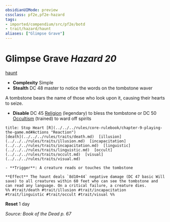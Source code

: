 ```yaml
---
obsidianUIMode: preview
cssclass: pf2e,pf2e-hazard
tags:
- imported/compendium/src/pf2e/botd
- trait/hazard/haunt
aliases: ["Glimpse Grave"]
---
```

# Glimpse Grave *Hazard 20*  
[haunt](haunt.md)  

- **Complexity** Simple
- **Stealth** DC 48 master to notice the words on the tombstone waver  

A tombstone bears the name of those who look upon it, causing their hearts to seize.

- **Disable** DC 45 [Religion](../../skills.md#Religion) (legendary) to bless the tombstone or DC 50 [Occultism](../../skills.md#Occultism) (trained) to ward off spirits  
     
```ad-embed-ability
title: Stop Heart [R](../../../rules/core-rulebook/chapter-9-playing-the-game.md#Actions "Reaction")
[death](../../../rules/traits/death.md)  [illusion](../../../rules/traits/illusion.md)  [incapacitation](../../../rules/traits/incapacitation.md)  [linguistic](../../../rules/traits/linguistic.md)  [occult](../../../rules/traits/occult.md)  [visual](../../../rules/traits/visual.md)  

- **Trigger**: A creature reads or touches the tombstone

**Effect** The haunt deals `8d10+44` negative damage (DC 47 basic Will save) to all creatures within 60 feet who can see the tombstone and can read any language. On a critical failure, a creature dies.  
%% #trait/death #trait/illusion #trait/incapacitation #trait/linguistic #trait/occult #trait/visual %%
```

**Reset** 1 day  

*Source: Book of the Dead p. 67*
